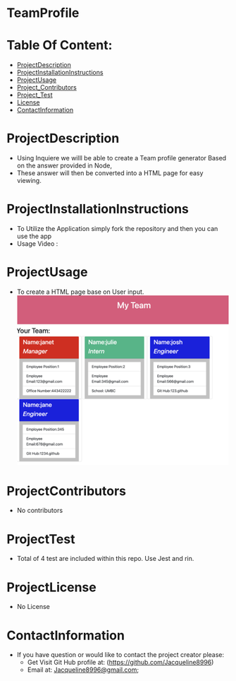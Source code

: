 # TeamProfile

# Table Of Content:
* [ProjectDescription](#ProjectDescription)
* [ProjectInstallationInstructions](#ProjectInstallationInstructions)
* [ProjectUsage](#ProjectUsage)
* [Project_Contributors](#ProjectContributors)
* [Project_Test](#ProjectTest)
* [License](#Projectlicense)
* [ContactInformation](#ContactInformation)

# ProjectDescription
* Using Inquiere we willl be able to create a Team profile generator Based on the answer provided in Node,
* These answer will then be converted into a HTML page for easy viewing.

# ProjectInstallationInstructions
* To Utilize the Application simply fork the repository and then you can use the app 
* Usage Video : 

# ProjectUsage
* To create a HTML page base on User input.
![alt text](src/images/DemoTeam.png)

# ProjectContributors
* No contributors

# ProjectTest
* Total of 4 test are included within this repo. Use Jest and rin.

# ProjectLicense
* No License

# ContactInformation
* If you have question or would like to contact the project creator please:
    *  Get Visit Git Hub profile at: (https://github.com/Jacqueline8996)
    *  Email at: Jacqueline8996@gmail.com;